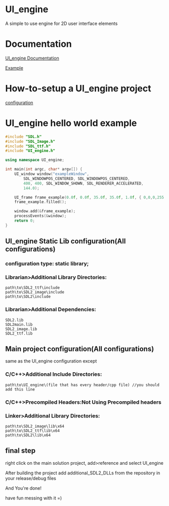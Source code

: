 # UI_engine
A simple to use engine for 2D user interface elements

# Documentation
[UI_engine Documentation](https://boroicamarius.github.io/UI_engine/UI_engine_Docs.html)

[Example](https://github.com/boroicamarius/UI_engine/tree/main#ui_engine-hello-world-example)
# How-to-setup a UI_engine project
[configuration](https://github.com/boroicamarius/UI_engine/tree/main#ui_engine-static-lib-configurationall-configurations)

# UI_engine hello world example
```cpp
#include "SDL.h"
#include "SDL_Image.h"
#include "SDL_ttf.h"
#include "UI_engine.h"

using namespace UI_engine;

int main(int argc, char* argv[]) {
	UI_window window("exampleWindow",
		SDL_WINDOWPOS_CENTERED, SDL_WINDOWPOS_CENTERED,
		400, 400, SDL_WINDOW_SHOWN, SDL_RENDERER_ACCELERATED,
		144.0);

	UI_frame frame_example(0.0f, 0.0f, 35.0f, 35.0f, 1.0f, { 0,0,0,255 });
	frame_example.filled();

	window.add(&frame_example);
	processEvents(&window);
	return 0;
}
```

## UI_engine Static Lib configuration(All configurations)
### configuration type: static library;

### Librarian>Additional Library Directories:
	path\to\SDL2_ttf\include
	path\to\SDL2_image\include
	path\to\SDL2\include

### Librarian>Additional Dependencies:
	SDL2.lib
	SDL2main.lib
	SDL2_image.lib
	SDL2_ttf.lib
		
		
## Main project configuration(All configurations)
same as the UI_engine configuration except

### C/C++>Additional Include Directories:
	path\to\UI_engine\(file that has every header/cpp file) //you should add this line

### C/C++>Precompiled Headers:Not Using Precompiled headers

### Linker>Additional Library Directories:
	path\to\SDL2_image\lib\x64
	path\to\SDL2_ttf\lib\x64
	path\to\SDL2\lib\x64
		
## final step
right click on the main solution project, add>reference and select UI_engine

After building the project add additional_SDL2_DLLs from the repository in your release/debug files 

And You're done!

have fun messing with it =)
